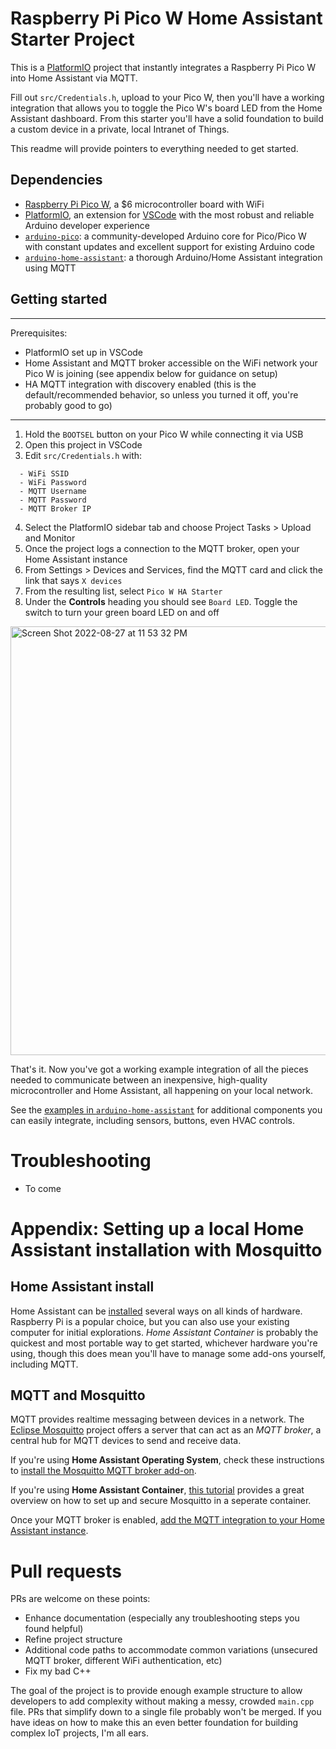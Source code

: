 # Raspberry Pi Pico W Home Assistant Starter Project

This is a [PlatformIO](https://platformio.org) project that instantly integrates a Raspberry Pi Pico W into Home Assistant via MQTT.

Fill out `src/Credentials.h`, upload to your Pico W, then you'll have a working integration that allows you to toggle the Pico W's board LED from the Home Assistant dashboard. From this starter you'll have a solid foundation to build a custom device in a private, local Intranet of Things.

This readme will provide pointers to everything needed to get started.

## Dependencies

- [Raspberry Pi Pico W](https://www.raspberrypi.com/products/raspberry-pi-pico/?variant=raspberry-pi-pico-w), a $6 microcontroller board with WiFi
- [PlatformIO](https://platformio.org/platformio-ide), an extension for [VSCode](https://code.visualstudio.com) with the most robust and reliable Arduino developer experience
- [`arduino-pico`](https://github.com/earlephilhower/arduino-pico): a community-developed Arduino core for Pico/Pico W with constant updates and excellent support for existing Arduino code
- [`arduino-home-assistant`](https://github.com/dawidchyrzynski/arduino-home-assistant): a thorough Arduino/Home Assistant integration using MQTT

## Getting started

---
Prerequisites:
- PlatformIO set up in VSCode
- Home Assistant and MQTT broker accessible on the WiFi network your Pico W is joining (see appendix below for guidance on setup)
- HA MQTT integration with discovery enabled (this is the default/recommended behavior, so unless you turned it off, you're probably good to go)
---

1. Hold the `BOOTSEL` button on your Pico W while connecting it via USB
2. Open this project in VSCode
3. Edit `src/Credentials.h` with:
```
  - WiFi SSID
  - WiFi Password
  - MQTT Username
  - MQTT Password
  - MQTT Broker IP
```
4. Select the PlatformIO sidebar tab and choose Project Tasks > Upload and Monitor
5. Once the project logs a connection to the MQTT broker, open your Home Assistant instance
6. From Settings > Devices and Services, find the MQTT card and click the link that says `X devices`
7. From the resulting list, select `Pico W HA Starter`
8. Under the **Controls** heading you should see `Board LED`. Toggle the switch to turn your green board LED on and off

<img width="686" alt="Screen Shot 2022-08-27 at 11 53 32 PM" src="https://user-images.githubusercontent.com/213358/187056599-dadeb7d2-89e4-49dd-98a9-9dda8815b6a9.png">

That's it. Now you've got a working example integration of all the pieces needed to communicate between an inexpensive, high-quality microcontroller and Home Assistant, all happening on your local network.

See the [examples in `arduino-home-assistant`](https://github.com/dawidchyrzynski/arduino-home-assistant/tree/main/examples) for additional components you can easily integrate, including sensors, buttons, even HVAC controls.

# Troubleshooting

- To come

# Appendix: Setting up a local Home Assistant installation with Mosquitto

## Home Assistant install

Home Assistant can be [installed](https://www.home-assistant.io/installation/) several ways on all kinds of hardware. Raspberry Pi is a popular choice, but you can also use your existing computer for initial explorations. *Home Assistant Container* is probably the quickest and most portable way to get started, whichever hardware you're using, though this does mean you'll have to manage some add-ons yourself, including MQTT.

## MQTT and Mosquitto

MQTT provides realtime messaging between devices in a network. The [Eclipse Mosquitto](https://github.com/eclipse/mosquitto) project offers a server that can act as an _MQTT broker_, a central hub for MQTT devices to send and receive data.

If you're using **Home Assistant Operating System**, check these instructions to [install the Mosquitto MQTT broker add-on](https://github.com/home-assistant/addons/blob/master/mosquitto/DOCS.md).

If you're using **Home Assistant Container**, [this tutorial](https://hometechhacker.com/mqtt-home-assistant-using-docker-eclipse-mosquitto/) provides a great overview on how to set up and secure Mosquitto in a seperate container.

Once your MQTT broker is enabled, [add the MQTT integration to your Home Assistant instance](https://www.home-assistant.io/integrations/mqtt/).

# Pull requests

PRs are welcome on these points:

- Enhance documentation (especially any troubleshooting steps you found helpful)
- Refine project structure
- Additional code paths to accommodate common variations (unsecured MQTT broker, different WiFi authentication, etc)
- Fix my bad C++

The goal of the project is to provide enough example structure to allow developers to add complexity without making a messy, crowded `main.cpp` file. PRs that simplify down to a single file probably won't be merged. If you have ideas on how to make this an even better foundation for building complex IoT projects, I'm all ears.
